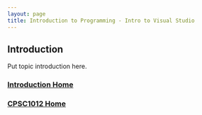 ```yaml
---
layout: page
title: Introduction to Programming - Intro to Visual Studio
---
```


## Introduction
Put topic introduction here.

### [Introduction Home](01-intro-to-programming.md)
### [CPSC1012 Home](../)